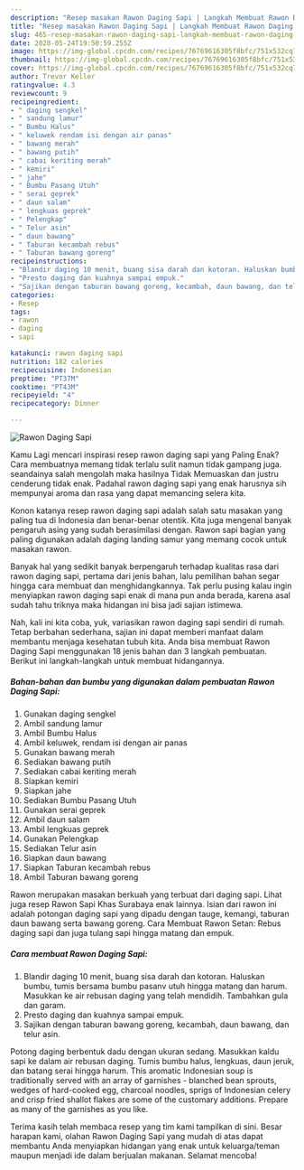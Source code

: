 ```yaml
---
description: "Resep masakan Rawon Daging Sapi | Langkah Membuat Rawon Daging Sapi Yang Sedap"
title: "Resep masakan Rawon Daging Sapi | Langkah Membuat Rawon Daging Sapi Yang Sedap"
slug: 465-resep-masakan-rawon-daging-sapi-langkah-membuat-rawon-daging-sapi-yang-sedap
date: 2020-05-24T19:50:59.255Z
image: https://img-global.cpcdn.com/recipes/76769616305f8bfc/751x532cq70/rawon-daging-sapi-foto-resep-utama.jpg
thumbnail: https://img-global.cpcdn.com/recipes/76769616305f8bfc/751x532cq70/rawon-daging-sapi-foto-resep-utama.jpg
cover: https://img-global.cpcdn.com/recipes/76769616305f8bfc/751x532cq70/rawon-daging-sapi-foto-resep-utama.jpg
author: Trevor Keller
ratingvalue: 4.3
reviewcount: 9
recipeingredient:
- " daging sengkel"
- " sandung lamur"
- " Bumbu Halus"
- " keluwek rendam isi dengan air panas"
- " bawang merah"
- " bawang putih"
- " cabai keriting merah"
- " kemiri"
- " jahe"
- " Bumbu Pasang Utuh"
- " serai geprek"
- " daun salam"
- " lengkuas geprek"
- " Pelengkap"
- " Telur asin"
- " daun bawang"
- " Taburan kecambah rebus"
- " Taburan bawang goreng"
recipeinstructions:
- "Blandir daging 10 menit, buang sisa darah dan kotoran. Haluskan bumbu, tumis bersama bumbu pasanv utuh hingga matang dan harum. Masukkan ke air rebusan daging yang telah mendidih. Tambahkan gula dan garam."
- "Presto daging dan kuahnya sampai empuk."
- "Sajikan dengan taburan bawang goreng, kecambah, daun bawang, dan telur asin."
categories:
- Resep
tags:
- rawon
- daging
- sapi

katakunci: rawon daging sapi 
nutrition: 182 calories
recipecuisine: Indonesian
preptime: "PT37M"
cooktime: "PT43M"
recipeyield: "4"
recipecategory: Dinner

---
```



![Rawon Daging Sapi](https://img-global.cpcdn.com/recipes/76769616305f8bfc/751x532cq70/rawon-daging-sapi-foto-resep-utama.jpg)

Kamu Lagi mencari inspirasi resep rawon daging sapi yang Paling Enak? Cara membuatnya memang tidak terlalu sulit namun tidak gampang juga. seandainya salah mengolah maka hasilnya Tidak Memuaskan dan justru cenderung tidak enak. Padahal rawon daging sapi yang enak harusnya sih mempunyai aroma dan rasa yang dapat memancing selera kita.

Konon katanya resep rawon daging sapi adalah salah satu masakan yang paling tua di Indonesia dan benar-benar otentik. Kita juga mengenal banyak pengaruh asing yang sudah berasimilasi dengan. Rawon sapi bagian yang paling digunakan adalah daging landing samur yang memang cocok untuk masakan rawon.

Banyak hal yang sedikit banyak berpengaruh terhadap kualitas rasa dari rawon daging sapi, pertama dari jenis bahan, lalu pemilihan bahan segar hingga cara membuat dan menghidangkannya. Tak perlu pusing kalau ingin menyiapkan rawon daging sapi enak di mana pun anda berada, karena asal sudah tahu triknya maka hidangan ini bisa jadi sajian istimewa.


Nah, kali ini kita coba, yuk, variasikan rawon daging sapi sendiri di rumah. Tetap berbahan sederhana, sajian ini dapat memberi manfaat dalam membantu menjaga kesehatan tubuh kita. Anda bisa membuat Rawon Daging Sapi menggunakan 18 jenis bahan dan 3 langkah pembuatan. Berikut ini langkah-langkah untuk membuat hidangannya.

<!--inarticleads1-->

##### Bahan-bahan dan bumbu yang digunakan dalam pembuatan Rawon Daging Sapi:

1. Gunakan  daging sengkel
1. Ambil  sandung lamur
1. Ambil  Bumbu Halus
1. Ambil  keluwek, rendam isi dengan air panas
1. Gunakan  bawang merah
1. Sediakan  bawang putih
1. Sediakan  cabai keriting merah
1. Siapkan  kemiri
1. Siapkan  jahe
1. Sediakan  Bumbu Pasang Utuh
1. Gunakan  serai geprek
1. Ambil  daun salam
1. Ambil  lengkuas geprek
1. Gunakan  Pelengkap
1. Sediakan  Telur asin
1. Siapkan  daun bawang
1. Siapkan  Taburan kecambah rebus
1. Ambil  Taburan bawang goreng


Rawon merupakan masakan berkuah yang terbuat dari daging sapi. Lihat juga resep Rawon Sapi Khas Surabaya enak lainnya. Isian dari rawon ini adalah potongan daging sapi yang dipadu dengan tauge, kemangi, taburan daun bawang serta bawang goreng. Cara Membuat Rawon Setan: Rebus daging sapi dan juga tulang sapi hingga matang dan empuk. 

<!--inarticleads2-->

##### Cara membuat Rawon Daging Sapi:

1. Blandir daging 10 menit, buang sisa darah dan kotoran. Haluskan bumbu, tumis bersama bumbu pasanv utuh hingga matang dan harum. Masukkan ke air rebusan daging yang telah mendidih. Tambahkan gula dan garam.
1. Presto daging dan kuahnya sampai empuk.
1. Sajikan dengan taburan bawang goreng, kecambah, daun bawang, dan telur asin.


Potong daging berbentuk dadu dengan ukuran sedang. Masukkan kaldu sapi ke dalam air rebusan daging. Tumis bumbu halus, lengkuas, daun jeruk, dan batang serai hingga harum. This aromatic Indonesian soup is traditionally served with an array of garnishes - blanched bean sprouts, wedges of hard-cooked egg, charcoal noodles, sprigs of Indonesian celery and crisp fried shallot flakes are some of the customary additions. Prepare as many of the garnishes as you like. 

Terima kasih telah membaca resep yang tim kami tampilkan di sini. Besar harapan kami, olahan Rawon Daging Sapi yang mudah di atas dapat membantu Anda menyiapkan hidangan yang enak untuk keluarga/teman maupun menjadi ide dalam berjualan makanan. Selamat mencoba!

